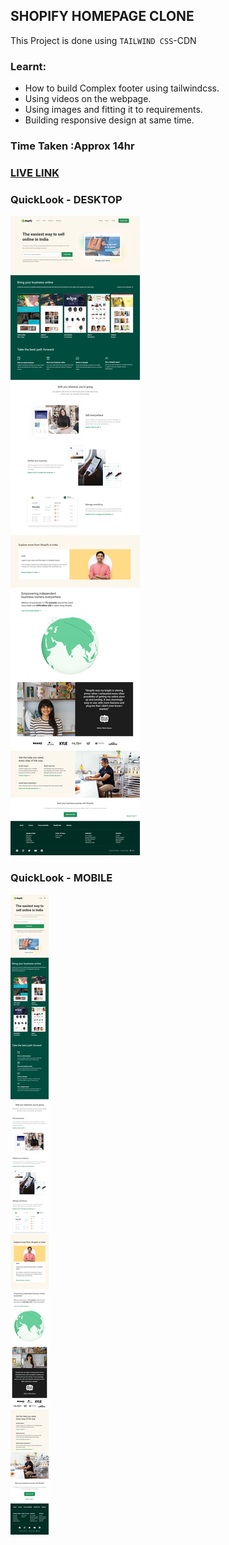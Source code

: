 ## SHOPIFY HOMEPAGE CLONE

This Project is done using `TAILWIND CSS`-CDN

### Learnt:
- How to build Complex footer using tailwindcss.
- Using videos on the webpage.
- Using images and fitting it to requirements.
- Building responsive design at same time.

### Time Taken :Approx 14hr

### [LIVE LINK]()

### QuickLook - DESKTOP
![img](./Assets/Images/Desktop%20look.png)

### QuickLook - MOBILE
![img](./Assets/Images/mobile%20look.png)